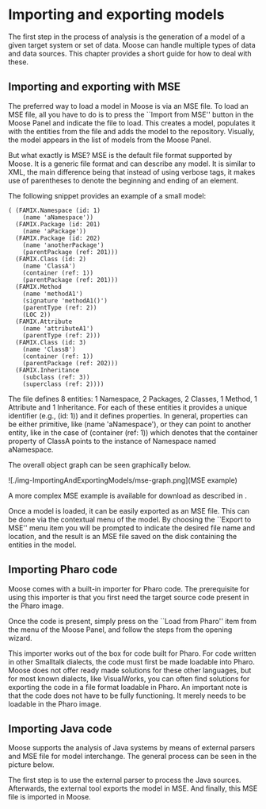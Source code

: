 # Importing and exporting models

The first step in the process of analysis is the generation of a model of a given target system or set of data. Moose can handle multiple types of data and data sources. This chapter provides a short guide for how to deal with these.

## Importing and exporting with MSE

The preferred way to load a model in Moose is via an MSE file. To load an MSE file, all you have to do is to press the ``Import from MSE'' button in the Moose Panel and indicate the file to load. This creates a model, populates it with the entities from the file and adds the model to the repository. Visually, the model appears in the list of models from the Moose Panel.

But what exactly is MSE? MSE is the default file format supported by Moose. It is a generic file format and can describe any model. It is similar to XML, the main difference being that instead of using verbose tags, it makes use of parentheses to denote the beginning and ending of an element.

The following snippet provides an example of a small model:

```
( (FAMIX.Namespace (id: 1)
    (name 'aNamespace'))
  (FAMIX.Package (id: 201)
    (name 'aPackage'))
  (FAMIX.Package (id: 202)
    (name 'anotherPackage')
    (parentPackage (ref: 201)))
  (FAMIX.Class (id: 2)
    (name 'ClassA')
    (container (ref: 1))
    (parentPackage (ref: 201)))
  (FAMIX.Method
    (name 'methodA1')
    (signature 'methodA1()')
    (parentType (ref: 2))
    (LOC 2))
  (FAMIX.Attribute 
    (name 'attributeA1')
    (parentType (ref: 2)))
  (FAMIX.Class (id: 3)
    (name 'ClassB')
    (container (ref: 1))
    (parentPackage (ref: 202)))
  (FAMIX.Inheritance
    (subclass (ref: 3))
    (superclass (ref: 2))))
```

The file defines 8 entities: 1 Namespace, 2 Packages, 2 Classes, 1 Method, 1 Attribute and 1 Inheritance. For each of these entities it provides a unique identifier (e.g., (id: 1)) and it defines properties. In general, properties can be either primitive, like (name 'aNamespace'), or they can point to another entity, like in the case of (container (ref: 1)) which denotes that the container property of ClassA points to the instance of Namespace named aNamespace.

The overall object graph can be seen graphically below.

![./img-ImportingAndExportingModels/mse-graph.png](MSE example)

A more complex MSE example is available for download as described in .

Once a model is loaded, it can be easily exported as an MSE file. This can be done via the contextual menu of the model. By choosing the ``Export to MSE'' menu item you will be prompted to indicate the desired file name and location, and the result is an MSE file saved on the disk containing the entities in the model.

## Importing Pharo code

Moose comes with a built-in importer for Pharo code. The prerequisite for using this importer is that you first need the target source code present in the Pharo image.

Once the code is present, simply press on the ``Load from Pharo'' item from the menu of the Moose Panel, and follow the steps from the opening wizard.

This importer works out of the box for code built for Pharo. For code written in other Smalltalk dialects, the code must first be made loadable into Pharo. Moose does not offer ready made solutions for these other languages, but for most known dialects, like VisualWorks, you can often find solutions for exporting the code in a file format loadable in Pharo. An important note is that the code does not have to be fully functioning. It merely needs to be loadable in the Pharo image.

## Importing Java code

Moose supports the analysis of Java systems by means of external parsers and MSE file for model interchange. The general process can be seen in the picture below.

The first step is to use the external parser to process the Java sources. Afterwards, the external tool exports the model in MSE. And finally, this MSE file is imported in Moose.

